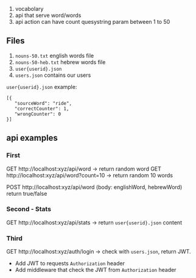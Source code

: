 1. vocabolary
2. api that serve word/words 
3. api action can have count quesystring param between 1 to 50

## Files
1. `nouns-50.txt` english words file
2. `nouns-50-heb.txt` hebrew words file
3. `user{userid}.json`
4. `users.json` contains our users

`user{userid}.json` example:
```
[{
   "sourceWord": "ride",
   "correctCounter": 1,
   "wrongCounter": 0
}]
```

## api examples
### First
GET http://localhost:xyz/api/word -> return random word
GET http://localhost:xyz/api/word?count=10 -> return random 10 words

POST http://localhost:xyz/api/word (body: englishWord, hebrewWord) return true/false


### Second - Stats
GET http://localhost:xyz/api/stats -> return `user{userid}.json` content

### Third
GET http://localhost:xyz/auth/login -> check with `users.json`, return JWT.

- Add JWT to requests `Authorization` header
- Add middleware that check the JWT from `Authorization` header
